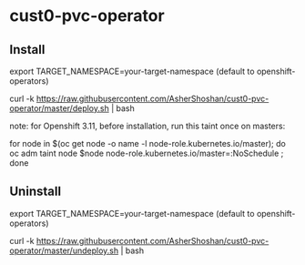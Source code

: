 # cust0-pvc-operator


Install
-------
export TARGET_NAMESPACE=your-target-namespace     (default to openshift-operators)

curl -k https://raw.githubusercontent.com/AsherShoshan/cust0-pvc-operator/master/deploy.sh | bash

note: for Openshift 3.11, before installation, run this taint once on masters:

for node in $(oc get node -o name -l node-role.kubernetes.io/master); do oc adm taint node $node node-role.kubernetes.io/master=:NoSchedule ; done


Uninstall
---------
export TARGET_NAMESPACE=your-target-namespace     (default to openshift-operators)

curl -k https://raw.githubusercontent.com/AsherShoshan/cust0-pvc-operator/master/undeploy.sh | bash




